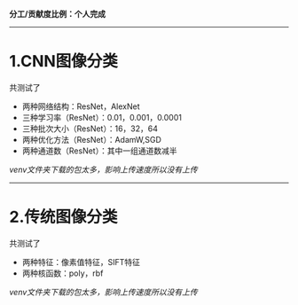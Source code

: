 **分工/贡献度比例：个人完成**
***
# 1.CNN图像分类


共测试了  


* 两种网络结构：ResNet，AlexNet
* 三种学习率（ResNet）：0.01，0.001，0.0001 
* 三种批次大小（ResNet）：16，32，64 
* 两种优化方法（ResNet）：AdamW,SGD 
* 两种通道数（ResNet）：其中一组通道数减半

  
*venv文件夹下载的包太多，影响上传速度所以没有上传*
 ***
# 2.传统图像分类
 
共测试了


* 两种特征：像素值特征，SIFT特征
* 两种核函数：poly，rbf

  
*venv文件夹下载的包太多，影响上传速度所以没有上传*
